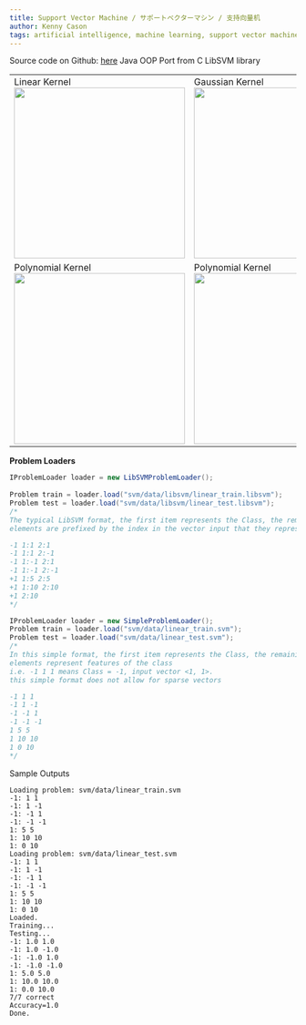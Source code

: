 ```yaml
---
title: Support Vector Machine / サポートベクターマシン / 支持向量机
author: Kenny Cason
tags: artificial intelligence, machine learning, support vector machine, サポートベクターマシン, 支持向量机
---
```


Source code on Github: <a href="https://github.com/kennycason/supportvectormachine" target="_blank">here</a>
Java OOP Port from C LibSVM library

<table width="600px">
<tr>
<td>
Linear Kernel
<img src="https://raw.github.com/kennycason/supportvectormachine/master/save/svm_linear.png" width="300"/>
</td>
<td>
Gaussian Kernel
<img src="https://raw.github.com/kennycason/supportvectormachine/master/save/svm_gaussian.png" width="300"/>
</td>
</tr>
<tr>
<td>
Polynomial Kernel
<img src="https://raw.github.com/kennycason/supportvectormachine/master/save/svm_polynomial.png" width="300"/>
</td>
<td>
Polynomial Kernel
<img src="https://raw.github.com/kennycason/supportvectormachine/master/save/svm_polynomial2.png" width="300"/>
</td>
</tr>
</table>


**Problem Loaders**

```{.java .numberLines startFrom="1"}
IProblemLoader loader = new LibSVMProblemLoader();
		
Problem train = loader.load("svm/data/libsvm/linear_train.libsvm");
Problem test = loader.load("svm/data/libsvm/linear_test.libsvm");
/*
The typical LibSVM format, the first item represents the Class, the remaining 
elements are prefixed by the index in the vector input that they represent

-1 1:1 2:1
-1 1:1 2:-1
-1 1:-1 2:1
-1 1:-1 2:-1
+1 1:5 2:5
+1 1:10 2:10
+1 2:10
*/

IProblemLoader loader = new SimpleProblemLoader(); 
Problem train = loader.load("svm/data/linear_train.svm");
Problem test = loader.load("svm/data/linear_test.svm");
/*
In this simple format, the first item represents the Class, the remaining 
elements represent features of the class
i.e. -1 1 1 means Class = -1, input vector <1, 1>. 
this simple format does not allow for sparse vectors

-1 1 1
-1 1 -1
-1 -1 1
-1 -1 -1
1 5 5
1 10 10
1 0 10
*/

```

Sample Outputs

```{.numberLines startFrom="1"}
Loading problem: svm/data/linear_train.svm
-1: 1 1 
-1: 1 -1 
-1: -1 1 
-1: -1 -1 
1: 5 5 
1: 10 10 
1: 0 10 
Loading problem: svm/data/linear_test.svm
-1: 1 1 
-1: 1 -1 
-1: -1 1 
-1: -1 -1 
1: 5 5 
1: 10 10 
1: 0 10 
Loaded.
Training...
Testing...
-1: 1.0 1.0 
-1: 1.0 -1.0 
-1: -1.0 1.0 
-1: -1.0 -1.0 
1: 5.0 5.0 
1: 10.0 10.0 
1: 0.0 10.0 
7/7 correct
Accuracy=1.0
Done.
```